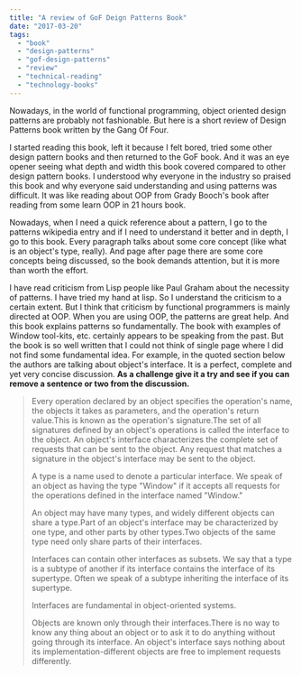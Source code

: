 ```yaml
---
title: "A review of GoF Deign Patterns Book"
date: "2017-03-20"
tags: 
  - "book"
  - "design-patterns"
  - "gof-design-patterns"
  - "review"
  - "technical-reading"
  - "technology-books"
---
```


Nowadays, in the world of functional programming, object oriented design patterns are probably not fashionable. But here is a short review of Design Patterns book written by the Gang Of Four.

I started reading this book, left it because I felt bored, tried some other design pattern books and then returned to the GoF book. And it was an eye opener seeing what depth and width this book covered compared to other design pattern books. I understood why everyone in the industry so praised this book and why everyone said understanding and using patterns was difficult. It was like reading about OOP from Grady Booch's book after reading from some learn OOP in 21 hours book.

Nowadays, when I need a quick reference about a pattern, I go to the patterns wikipedia entry and if I need to understand it better and in depth, I go to this book. Every paragraph talks about some core concept (like what is an object's type, really). And page after page there are some core concepts being discussed, so the book demands attention, but it is more than worth the effort.

I have read criticism from Lisp people like Paul Graham about the necessity of patterns. I have tried my hand at lisp. So I understand the criticism to a certain extent. But I think that criticism by functional programmers is mainly directed at OOP. When you are using OOP, the patterns are great help. And this book explains patterns so fundamentally. The book with examples of Window tool-kits, etc. certainly appears to be speaking from the past. But the book is so well written that I could not think of single page where I did not find some fundamental idea. For example, in the quoted section below the authors are talking about object's interface. It is a perfect, complete and yet very concise discussion. **As a challenge give it a try and see if you can remove a sentence or two from the discussion.**

> Every operation declared by an object specifies the operation's name, the objects it takes as parameters, and the operation's return value.This is known as the operation's signature.The set of all signatures defined by an object's operations is called the interface to the object. An object's interface characterizes the complete set of requests that can be sent to the object. Any request that matches a signature in the object's interface may be sent to the object.
> 
> A type is a name used to denote a particular interface. We speak of an object as having the type "Window" if it accepts all requests for the operations defined in the interface named "Window."
> 
> An object may have many types, and widely different objects can share a type.Part of an object's interface may be characterized by one type, and other parts by other types.Two objects of the same type need only share parts of their interfaces.
> 
> Interfaces can contain other interfaces as subsets. We say that a type is a subtype of another if its interface contains the interface of its supertype. Often we speak of a subtype inheriting the interface of its supertype.
> 
> Interfaces are fundamental in object-oriented systems.
> 
> Objects are known only through their interfaces.There is no way to know any thing about an object or to ask it to do anything without going through its interface. An object's interface says nothing about its implementation-different objects are free to implement requests differently.
